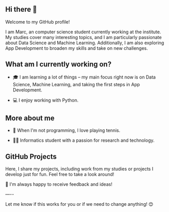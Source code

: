 ## Hi there 👋

Welcome to my GitHub profile!

I am Marc, an computer science student currently working at the institute. My studies cover many interesting topics, and I am particularly passionate about Data Science and Machine Learning. Additionally, I am also exploring App Development to broaden my skills and take on new challenges.

## What am I currently working on?

- 🎓 I am learning a lot of things – my main focus right now is on Data Science, Machine Learning, and taking the first steps in App Development.

- 💻 I enjoy working with Python.

## More about me

- 🎾 When I'm not programming, I love playing tennis.

- 👨‍💼 Informatics student with a passion for research and technology.

## GitHub Projects

Here, I share my projects, including work from my studies or projects I develop just for fun. Feel free to take a look around!

👋 I'm always happy to receive feedback and ideas!

—--

Let me know if this works for you or if we need to change anything! 😊
